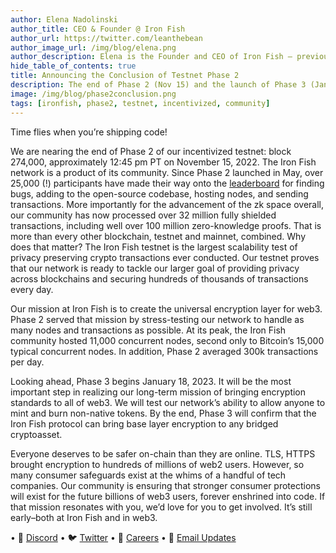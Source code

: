 ```yaml
---
author: Elena Nadolinski
author_title: CEO & Founder @ Iron Fish
author_url: https://twitter.com/leanthebean
author_image_url: /img/blog/elena.png
author_description: Elena is the Founder and CEO of Iron Fish — previously worked at Microsoft and Airbnb. Fell down the cryptocurrency rabbit hole in 2017. Really didn't want her insurance to know she eats pizza.
hide_table_of_contents: true
title: Announcing the Conclusion of Testnet Phase 2
description: The end of Phase 2 (Nov 15) and the launch of Phase 3 (Jan 18).
image: /img/blog/phase2conclusion.png
tags: [ironfish, phase2, testnet, incentivized, community]
---
```


Time flies when you’re shipping code!

We are nearing the end of Phase 2 of our incentivized testnet: block 274,000, approximately 12:45 pm PT on November 15, 2022. The Iron Fish network is a product of its community. Since Phase 2 launched in May, over 25,000 (!) participants have made their way onto the [leaderboard](https://testnet.ironfish.network/leaderboard) for finding bugs, adding to the open-source codebase, hosting nodes, and sending transactions. More importantly for the advancement of the zk space overall, our community has now processed over 32 million fully shielded transactions, including well over 100 million zero-knowledge proofs. That is more than every other blockchain, testnet and mainnet, combined. Why does that matter? The Iron Fish testnet is the largest scalability test of privacy preserving crypto transactions ever conducted. Our testnet proves that our network is ready to tackle our larger goal of providing privacy across blockchains and securing hundreds of thousands of transactions every day.

Our mission at Iron Fish is to create the universal encryption layer for web3. Phase 2 served that mission by stress-testing our network to handle as many nodes and transactions as possible. At its peak, the Iron Fish community hosted 11,000 concurrent nodes, second only to Bitcoin’s 15,000 typical concurrent nodes. In addition, Phase 2 averaged 300k transactions per day.

Looking ahead, Phase 3 begins January 18, 2023. It will be the most important step in realizing our long-term mission of bringing encryption standards to all of web3. We will test our network’s ability to allow anyone to mint and burn non-native tokens. By the end, Phase 3 will confirm that the Iron Fish protocol can bring base layer encryption to any bridged cryptoasset.

Everyone deserves to be safer on-chain than they are online. TLS, HTTPS brought encryption to hundreds of millions of web2 users. However, so many consumer safeguards exist at the whims of a handful of tech companies. Our community is ensuring that stronger consumer protections will exist for the future billions of web3 users, forever enshrined into code. If that mission resonates with you, we’d love for you to get involved. It’s still early–both at Iron Fish and in web3.

• 🎤 [Discord](https://discord.ironfish.network)
• 🐦 [Twitter](https://twitter.com/ironfishcrypto)
• 🚀 [Careers](https://ironfish.network/careers)
• 📧 [Email Updates](https://ironfish.network/#email-signup)
